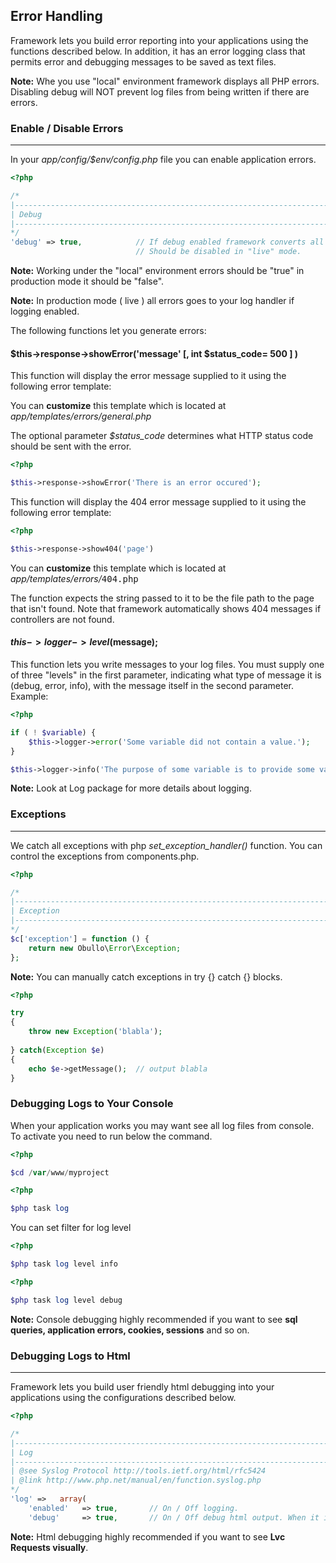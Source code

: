 
## Error Handling

Framework lets you build error reporting into your applications using the functions described below. In addition, it has an error logging class that permits error and debugging messages to be saved as text files.

**Note:** Whe you use "local" environment framework displays all PHP errors. Disabling debug will NOT prevent log files from being written if there are errors.

### Enable / Disable Errors

------

In your <dfn>app/config/$env/config.php</dfn> file you can enable application errors.

```php
<?php

/*
|--------------------------------------------------------------------------
| Debug
|--------------------------------------------------------------------------
*/
'debug' => true,            // If debug enabled framework converts all php errors to exceptions.
                            // Should be disabled in "live" mode.

```

**Note:** Working under the "local" environment errors should be "true" in production mode it should be "false".

**Note:** In production mode ( live ) all errors goes to your log handler if logging enabled.


The following functions let you generate errors:


#### $this->response->showError('message' [, int $status_code= 500 ] )

This function will display the error message supplied to it using the following error template:

You can <b>customize</b> this template which is located at <dfn>app/templates/errors/general.php</dfn>

The optional parameter <dfn>$status_code</dfn> determines what HTTP status code should be sent with the error.

```php
<?php

$this->response->showError('There is an error occured');
```

This function will display the 404 error message supplied to it using the following error template:

```php
<?php

$this->response->show404('page')
```

You can <b>customize</b> this template which is located at <dfn>app/templates/errors/</dfn><kbd>404.php</kbd>

The function expects the string passed to it to be the file path to the page that isn't found. Note that framework automatically shows 404 messages if controllers are not found.

#### $this->logger->level($message);

This function lets you write messages to your log files. You must supply one of three "levels" in the first parameter, indicating what type of message it is (debug, error, info), with the message itself in the second parameter. Example:

```php
<?php

if ( ! $variable) {
    $this->logger->error('Some variable did not contain a value.');
}

$this->logger->info('The purpose of some variable is to provide some value.');
```
**Note:** Look at Log package for more details about logging.

### Exceptions

------

We catch all exceptions with php <dfn>set_exception_handler()</dfn> function. You can control the exceptions from components.php.


```php
<?php

/*
|--------------------------------------------------------------------------
| Exception
|--------------------------------------------------------------------------
*/
$c['exception'] = function () {
    return new Obullo\Error\Exception;
};
```

**Note:** You can manually catch exceptions in try {} catch {} blocks.

```php
<?php

try
{
    throw new Exception('blabla');
    
} catch(Exception $e)
{
    echo $e->getMessage();  // output blabla 
}
```

### Debugging Logs to Your Console

When your application works you may want see all log files from console. To activate you need to run below the command.

```php
<?php

$cd /var/www/myproject
```

```php
<?php

$php task log
```
You can set filter for log level

```php
<?php

$php task log level info
```

```php
<?php

$php task log level debug
```

**Note:** Console debugging highly recommended if you want to see <b>sql queries, application errors, cookies, sessions</b> and so on.

### Debugging Logs to Html

------

Framework lets you build user friendly html debugging into your applications using the configurations described below.

```php
<?php

/*
|--------------------------------------------------------------------------
| Log
|--------------------------------------------------------------------------
| @see Syslog Protocol http://tools.ietf.org/html/rfc5424
| @link http://www.php.net/manual/en/function.syslog.php
*/
'log' =>   array(
    'enabled'   => true,       // On / Off logging.
    'debug'     => true,       // On / Off debug html output. When it is enabled all handlers will be disabled.
```

**Note:** Html debugging highly recommended if you want to see <b>Lvc Requests visually</b>.